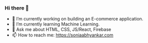 ### Hi there 👋

<!--
**soniaabhyankar/soniaabhyankar** is a ✨ _special_ ✨ repository because its `README.md` (this file) appears on your GitHub profile.

Here are some ideas to get you started:

- 🔭 I’m currently working on ...
- 🌱 I’m currently learning ...
- 👯 I’m looking to collaborate on ...
- 🤔 I’m looking for help with ...
- 💬 Ask me about ...
- 📫 How to reach me: ...
- 😄 Pronouns: ...
- ⚡ Fun fact: ...
-->
- 🔭 I’m currently working on building an E-commerce application.
- 🌱 I’m currently learning Machine Learning.
- 💬 Ask me about HTML, CSS, JS/React, Firebase
- 📫 How to reach me: https://soniaabhyankar.com
